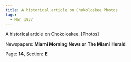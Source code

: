 ```yaml
---  
title: A historical article on Chokoloskee Photos  
tags:  
  - Mar 1937  
---  
```

  
A historical article on Chokoloskee. [Photos]  
  
Newspapers: **Miami Morning News or The Miami Herald**  
  
Page: **14**, Section: **E** 
